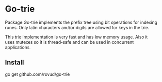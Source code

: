 # Go-trie

Package Go-trie implements the prefix tree using bit operations for indexing runes. Only latin characters and/or digits are allowed for keys in the trie.

This trie implementation is very fast and has low memory usage. Also it uses mutexes so it is thread-safe and can be used in concurrent applications. 

## Install

go get github.com/rovud/go-trie

